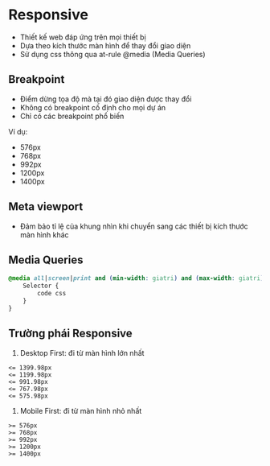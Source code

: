 # Responsive

-   Thiết kế web đáp ứng trên mọi thiết bị
-   Dựa theo kích thước màn hình để thay đổi giao diện
-   Sử dụng css thông qua at-rule @media (Media Queries)

## Breakpoint

-   Điểm dừng tọa độ mà tại đó giao diện được thay đổi
-   Không có breakpoint cố định cho mọi dự án
-   Chỉ có các breakpoint phổ biến

Ví dụ:

-   576px
-   768px
-   992px
-   1200px
-   1400px

## Meta viewport

-   Đảm bảo tỉ lệ của khung nhìn khi chuyển sang các thiết bị kích thước màn hình khác

## Media Queries

```css
@media all|screen|print and (min-width: giatri) and (max-width: giatri) {
    Selector {
        code css
    }
}
```

## Trường phái Responsive

1. Desktop First: đi từ màn hình lớn nhất

```
<= 1399.98px
<= 1199.98px
<= 991.98px
<= 767.98px
<= 575.98px
```

1. Mobile First: đi từ màn hình nhỏ nhất

```
>= 576px
>= 768px
>= 992px
>= 1200px
>= 1400px
```
